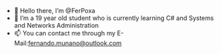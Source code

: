 - 👋 Hello there, I’m @FerPoxa
- 👀 I’m a 19 year old student who is currently learning C# and Systems and Networks Administration
- 📫 You can contact me through my E-Mail:fernando.munano@outlook.com

<!---
FerPoxa/FerPoxa is a ✨ special ✨ repository because its `README.md` (this file) appears on your GitHub profile.
You can click the Preview link to take a look at your changes.
--->
